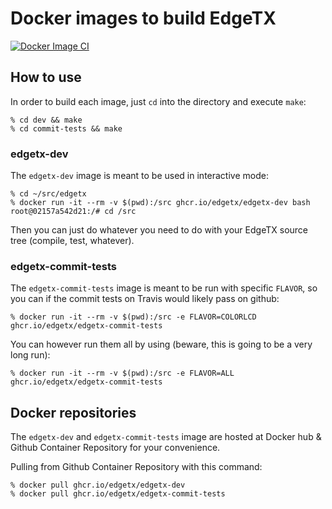 # Docker images to build EdgeTX

[![Docker Image CI](https://github.com/EdgeTX/build-edgetx/actions/workflows/docker-image.yml/badge.svg)](https://github.com/EdgeTX/build-edgetx/actions/workflows/docker-image.yml)

## How to use

In order to build each image, just `cd` into the directory and execute `make`:
```
% cd dev && make
% cd commit-tests && make
```

### edgetx-dev

The `edgetx-dev` image is meant to be used in interactive mode:
```
% cd ~/src/edgetx
% docker run -it --rm -v $(pwd):/src ghcr.io/edgetx/edgetx-dev bash
root@02157a542d21:/# cd /src
```

Then you can just do whatever you need to do with your EdgeTX source tree (compile, test, whatever).

### edgetx-commit-tests

The `edgetx-commit-tests` image is meant to be run with specific `FLAVOR`, so you can if the commit tests on Travis would likely pass on github:
```
% docker run -it --rm -v $(pwd):/src -e FLAVOR=COLORLCD ghcr.io/edgetx/edgetx-commit-tests
```

You can however run them all by using (beware, this is going to be a very long run):
```
% docker run -it --rm -v $(pwd):/src -e FLAVOR=ALL ghcr.io/edgetx/edgetx-commit-tests
```


## Docker repositories

The `edgetx-dev` and `edgetx-commit-tests` image are hosted at Docker hub & Github Container Repository for your convenience.

Pulling from Github Container Repository with this command:
```
% docker pull ghcr.io/edgetx/edgetx-dev
% docker pull ghcr.io/edgetx/edgetx-commit-tests
```
